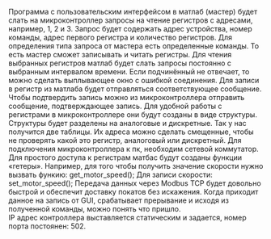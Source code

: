 
  Программа с пользовательским интерфейсом в матлаб (мастер) будет слать на микроконтроллер запросы на чтение регистров с адресами, например, 1, 2 и 3. Запрос будет содержать адрес устройства, номер команды, адрес первого регистра и количество регистров. Для определения типа запроса от мастера есть определенные команды.
  То есть мастер сможет записывать и читать регистры.
  Для чтения выбранных регистров матлаб будет слать запросы постоянно с выбранным интервалом времени. Если подчинённый не отвечает, то можно сделать выплывающее окно с ошибкой соединения.
  Для записи в регистр из матлаба будет отправляться соответствующее сообщение. Чтобы подтвердить запись можно из микроконтроллера отправить сообщение, подтверждающее запись.
  Для удобной работы с регистрами в микроконтроллере они будут созданы в виде структуры. 
  Структуры будет разделены на аналоговые и дискретные. Так у нас получится две таблицы. Их адреса можно сделать смещенные, чтобы не проверять какой это регистр, аналоговый или дискретный.
  Для подключения микроконтроллера к пк, необходим сетевой коммутатор.
  Для простого доступа к регистрам матбас будут созданы функции «гетеры».
  Например, для того чтобы получить значение скорости нужно вызвать функию:
  get_motor_speed();
  Для записи скорости:
  set_motor_speed();
  Передача данных через Modbus TCP будет довольно быстрой и обеспечит доставку покатов без искажения.
  Когда приходит данное на запись от GUI, срабатывает прерывание и исходя из полученной команды, можно понять что пришло.  
  IP адрес контроллера выставляется статическим и задается, номер порта постоянен: 502.








 


